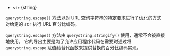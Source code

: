 <!-- YAML
added: v0.1.25
-->

* `str` {string}

`querystring.escape()` 方法以对 URL 查询字符串的特定要求进行了优化的方式对给定的 `str` 执行 URL 百分比编码。

`querystring.escape()` 方法由 `querystring.stringify()` 使用，通常不会被直接地使用。 
它的导出主要是为了允许应用程序代码在需要时通过将 `querystring.escape` 赋值给替代函数来提供替换的百分比编码实现。

